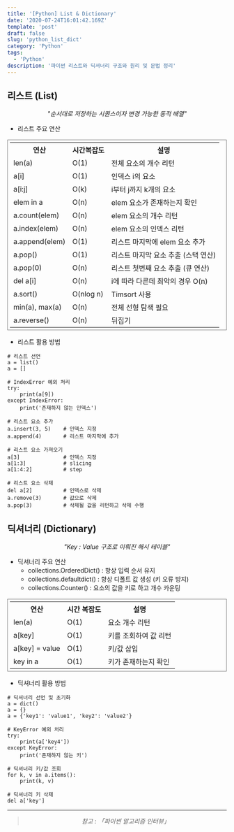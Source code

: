 ```yaml
---
title: '[Python] List & Dictionary'
date: '2020-07-24T16:01:42.169Z'
template: 'post'
draft: false
slug: 'python_list_dict'
category: 'Python'
tags:
  - 'Python'
description: '파이썬 리스트와 딕셔너리 구조와 원리 및 문법 정리'
---
```


## 리스트 (List)

<center><i>"순서대로 저장하는 시퀀스이자 변경 가능한 동적 배열"</i></center>

- 리스트 주요 연산

<table style="border: 1px solid gray; padding: 5px">
  <th>연산</th>
  <th>시간복잡도</th>
  <th>설명</th>
  <tr>
    <td>len(a)</td>
    <td>O(1)</td>
    <td>전체 요소의 개수 리턴</td>
  </tr>
    <td>a[i]</td>
    <td>O(1)</td>
    <td>인덱스 i의 요소</td>
  <tr>
    <td>a[i:j]</td>
    <td>O(k)</td>
    <td>i부터 j까지 k개의 요소</td>
  </tr>
    <td>elem in a </td>
    <td>O(n)</td>
    <td>elem 요소가 존재하는지 확인</td>
  <tr>
    <td>a.count(elem)</td>
    <td>O(n)</td>
    <td>elem 요소의 개수 리턴</td>
  </tr>
    <td>a.index(elem)</td>
    <td>O(n)</td>
    <td>elem 요소의 인덱스 리턴</td>
  <tr>
    <td>a.append(elem)</td>
    <td>O(1)</td>
    <td>리스트 마지막에 elem 요소 추가</td>
  </tr>
  <tr>
    <td>a.pop()</td>
    <td>O(1)</td>
    <td>리스트 마지막 요소 추출 (스택 연산)</td>
  </tr>
  <tr>
    <td>a.pop(0)</td>
    <td>O(n)</td>
    <td>리스트 첫번째 요소 추출 (큐 연산)</td>
  </tr>
  <tr>
    <td>del a[i]</td>
    <td>O(n)</td>
    <td>i에 따라 다른데 최악의 경우 O(n)</td>
  </tr>
  <tr>
    <td>a.sort()</td>
    <td>O(nlog n)</td>
    <td>Timsort 사용</td>
  </tr>
  <tr>
    <td>min(a), max(a)</td>
    <td>O(n)</td>
    <td>전체 선형 탐색 필요</td>
  </tr>
  <tr>
    <td>a.reverse()</td>
    <td>O(n)</td>
    <td>뒤집기</td>
  </tr>
</table>

- 리스트 활용 방법

```{.python}
# 리스트 선언
a = list()
a = []

# IndexError 예외 처리
try:
    print(a[9])
except IndexError:
    print('존재하지 않는 인덱스')

# 리스트 요소 추가
a.insert(3, 5)    # 인덱스 지정
a.append(4)       # 리스트 마지막에 추가

# 리스트 요소 가져오기
a[3]              # 인덱스 지정
a[1:3]            # slicing
a[1:4:2]          # step

# 리스트 요소 삭제
del a[2]          # 인덱스로 삭제
a.remove(3)       # 값으로 삭제
a.pop(3)          # 삭제될 값을 리턴하고 삭제 수행
```

## 딕셔너리 (Dictionary)

<center><i>"Key : Value 구조로 이뤄진 해시 테이블"</i></center>

- 딕셔너리 주요 연산
  - collections.OrderedDict() : 항상 입력 순서 유지
  - collections.defaultdict() : 항상 디폴트 값 생성 (키 오류 방지)
  - collections.Counter() : 요소의 값을 키로 하고 개수 카운팅

<table style="border: 1px solid gray; padding: 5px">
  <th>연산</th>
  <th>시간 복잡도</th>
  <th>설명</th>
  <tr>
    <td>len(a)</td>
    <td>O(1)</td>
    <td>요소 개수 리턴</td>
  </tr>
    <td>a[key]</td>
    <td>O(1)</td>
    <td>키를 조회하여 값 리턴</td>
  <tr>
    <td>a[key] = value</td>
    <td>O(1)</td>
    <td>키/값 삽입</td>
  </tr>
  <tr>
    <td>key in a</td>
    <td>O(1)</td>
    <td>키가 존재하는지 확인</td>
  </tr>
  <tr>
  </tr>
</table>

- 딕셔너리 활용 방법

```{.python}
# 딕셔너리 선언 및 초기화
a = dict()
a = {}
a = {'key1': 'value1', 'key2': 'value2'}

# KeyError 예외 처리
try:
    print(a['key4'])
except KeyError:
    print('존재하지 않는 키')

# 딕셔너리 키/값 조회
for k, v in a.items():
    print(k, v)

# 딕셔너리 키 삭제
del a['key']
```

<hr>

> <center><i>참고 : 「파이썬 알고리즘 인터뷰」</i></center>
